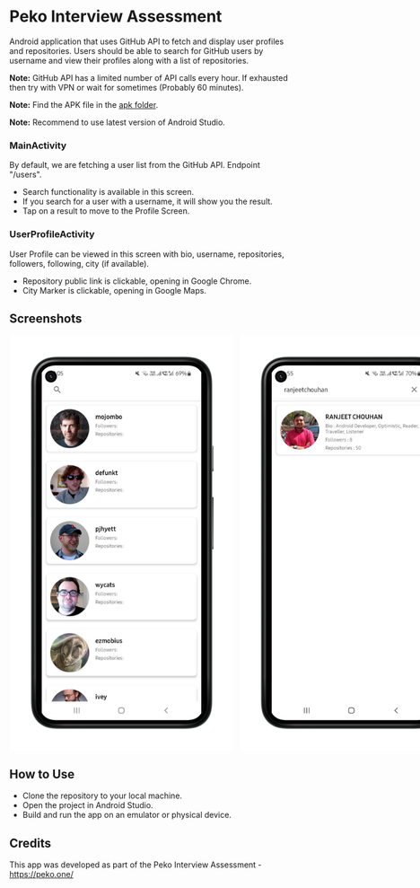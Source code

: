 # Peko Interview Assessment

Android application that uses GitHub API to fetch and display user profiles and repositories. Users should be able to search for GitHub users by username and view their profiles along with a list of repositories.

**Note:** GitHub API has a limited number of API calls every hour. If exhausted then try with VPN or wait for sometimes (Probably 60 minutes).

**Note:** Find the APK file in the [apk folder](apk/).

**Note:** Recommend to use latest version of Android Studio.

### MainActivity

By default, we are fetching a user list from the GitHub API. Endpoint "/users".
- Search functionality is available in this screen.
- If you search for a user with a username, it will show you the result.
- Tap on a result to move to the Profile Screen.

### UserProfileActivity

User Profile can be viewed in this screen with bio, username, repositories, followers, following, city (if available).
- Repository public link is clickable, opening in Google Chrome.
- City Marker is clickable, opening in Google Maps.

## Screenshots
<div style="display: flex; flex-direction: row;">
<img src="screenshots/1.png" alt="MainActivity" width="400" style="margin-right: 10px;">
<img src="screenshots/2.png" alt="MainActivity" width="400">
<img src="screenshots/3.png" alt="UserProfileActivity" width="400">
<img src="screenshots/4.png" alt="UserProfileActivity" width="400">
</div>

## How to Use

- Clone the repository to your local machine.
- Open the project in Android Studio.
- Build and run the app on an emulator or physical device.

## Credits

This app was developed as part of the Peko Interview Assessment - https://peko.one/